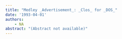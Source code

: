 ```yaml
---
title: "Medley _Advertisement_: _Clos_ for _DOS_"
date: '1993-04-01'
authors: 
    - NA
abstract: "(Abstract not available)"
---
```


